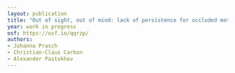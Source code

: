 ```yaml
---
layout: publication
title: "Out of sight, out of mind: lack of persistence for occluded moving bi-stable structure-from-motion displays"
year: work in progress
osf: https://osf.io/qqrzp/
authors:
- Johanna Prasch
- Christian-Claus Carbon
- Alexander Pastukhov
---
```

